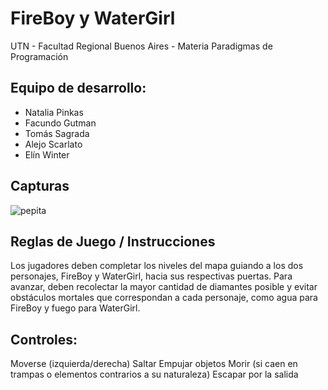 #  FireBoy y WaterGirl

UTN - Facultad Regional Buenos Aires - Materia Paradigmas de Programación

## Equipo de desarrollo: 

- Natalia Pinkas
- Facundo Gutman
- Tomás Sagrada
- Alejo Scarlato
- Elín Winter

## Capturas 

![pepita](assets/golondrina.png)

## Reglas de Juego / Instrucciones

Los jugadores deben completar los niveles del mapa guiando a los dos personajes, FireBoy y WaterGirl, hacia sus respectivas puertas. Para avanzar, deben recolectar la mayor cantidad de diamantes posible y evitar obstáculos mortales que correspondan a cada personaje, como agua para FireBoy y fuego para WaterGirl.

## Controles:

Moverse (izquierda/derecha)
Saltar
Empujar objetos
Morir (si caen en trampas o elementos contrarios a su naturaleza)
Escapar por la salida


